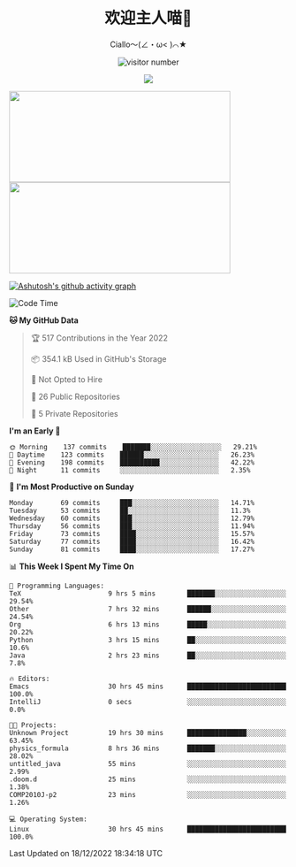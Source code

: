 <div align="center">
  <h1>欢迎主人喵👋</h1>
  <p>Ciallo～(∠・ω< )⌒★</p>
</div>

<p align="center">
  <img src="https://count.getloli.com/get/@Ziqi-Yang?theme=rule34" alt="visitor number" />
</p>

<p align="center">
  <img src="https://skillicons.dev/icons?i=go,java,js,sass,py,godot,flutter,linux,emacs" />
</p>

<a href="https://github.com/Ziqi-Yang?tab=repositories">
   <img height="165" width="400" src="https://github-readme-stats.vercel.app/api?username=Ziqi-Yang&show_icons=true&include_all_commits=true&hide_border=true" />
  <img height="165" width="400" src="https://svg-banners.vercel.app/api?type=luminance&text1=Be%20Fantastic🌞&width=400&height=165" />
</a>


[![Ashutosh's github activity graph](https://github-readme-activity-graph.cyclic.app/graph?username=Ziqi-Yang&theme=github)](https://github.com/ashutosh00710/github-readme-activity-graph)

<!--START_SECTION:waka-->
![Code Time](http://img.shields.io/badge/Code%20Time-256%20hrs%209%20mins-blue)

**🐱 My GitHub Data** 

> 🏆 517 Contributions in the Year 2022
 > 
> 📦 354.1 kB Used in GitHub's Storage 
 > 
> 🚫 Not Opted to Hire
 > 
> 📜 26 Public Repositories 
 > 
> 🔑 5 Private Repositories  
 > 
**I'm an Early 🐤** 

```text
🌞 Morning    137 commits    ███████░░░░░░░░░░░░░░░░░░   29.21% 
🌆 Daytime    123 commits    ██████░░░░░░░░░░░░░░░░░░░   26.23% 
🌃 Evening    198 commits    ██████████░░░░░░░░░░░░░░░   42.22% 
🌙 Night      11 commits     ░░░░░░░░░░░░░░░░░░░░░░░░░   2.35%

```
📅 **I'm Most Productive on Sunday** 

```text
Monday       69 commits     ███░░░░░░░░░░░░░░░░░░░░░░   14.71% 
Tuesday      53 commits     ██░░░░░░░░░░░░░░░░░░░░░░░   11.3% 
Wednesday    60 commits     ███░░░░░░░░░░░░░░░░░░░░░░   12.79% 
Thursday     56 commits     ███░░░░░░░░░░░░░░░░░░░░░░   11.94% 
Friday       73 commits     ████░░░░░░░░░░░░░░░░░░░░░   15.57% 
Saturday     77 commits     ████░░░░░░░░░░░░░░░░░░░░░   16.42% 
Sunday       81 commits     ████░░░░░░░░░░░░░░░░░░░░░   17.27%

```


📊 **This Week I Spent My Time On** 

```text
💬 Programming Languages: 
TeX                      9 hrs 5 mins        ███████░░░░░░░░░░░░░░░░░░   29.54% 
Other                    7 hrs 32 mins       ██████░░░░░░░░░░░░░░░░░░░   24.54% 
Org                      6 hrs 13 mins       █████░░░░░░░░░░░░░░░░░░░░   20.22% 
Python                   3 hrs 15 mins       ██░░░░░░░░░░░░░░░░░░░░░░░   10.6% 
Java                     2 hrs 23 mins       ██░░░░░░░░░░░░░░░░░░░░░░░   7.8%

🔥 Editors: 
Emacs                    30 hrs 45 mins      █████████████████████████   100.0% 
IntelliJ                 0 secs              ░░░░░░░░░░░░░░░░░░░░░░░░░   0.0%

🐱‍💻 Projects: 
Unknown Project          19 hrs 30 mins      ███████████████░░░░░░░░░░   63.45% 
physics_formula          8 hrs 36 mins       ███████░░░░░░░░░░░░░░░░░░   28.02% 
untitled_java            55 mins             ░░░░░░░░░░░░░░░░░░░░░░░░░   2.99% 
.doom.d                  25 mins             ░░░░░░░░░░░░░░░░░░░░░░░░░   1.38% 
COMP2010J-p2             23 mins             ░░░░░░░░░░░░░░░░░░░░░░░░░   1.26%

💻 Operating System: 
Linux                    30 hrs 45 mins      █████████████████████████   100.0%

```


 Last Updated on 18/12/2022 18:34:18 UTC
<!--END_SECTION:waka-->
